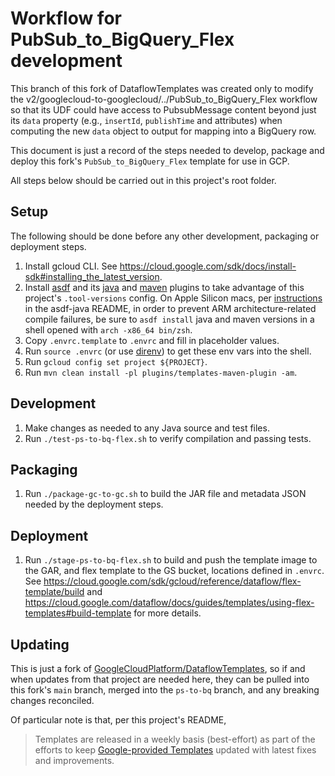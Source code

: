 # Workflow for PubSub_to_BigQuery_Flex development

This branch of this fork of DataflowTemplates was created only to modify the v2/googlecloud-to-googlecloud/../PubSub_to_BigQuery_Flex workflow so that its UDF could have access to PubsubMessage content beyond just its `data` property (e.g., `insertId`, `publishTime` and attributes) when computing the new `data` object to output for mapping into a BigQuery row.

This document is just a record of the steps needed to develop, package and deploy this fork's `PubSub_to_BigQuery_Flex` template for use in GCP.

All steps below should be carried out in this project's root folder.

## Setup

The following should be done before any other development, packaging or deployment steps.

1. Install gcloud CLI. See https://cloud.google.com/sdk/docs/install-sdk#installing_the_latest_version.
2. Install [asdf](https://asdf-vm.com/) and its [java](https://github.com/halcyon/asdf-java) and [maven](https://github.com/halcyon/asdf-maven) plugins to take advantage of this project's `.tool-versions` config. On Apple Silicon macs, per [instructions](https://github.com/halcyon/asdf-java?tab=readme-ov-file#apple-silicon-integration) in the asdf-java README, in order to prevent ARM architecture-related compile failures, be sure to `asdf install` java and maven versions in a shell opened with `arch -x86_64 bin/zsh`.
3. Copy `.envrc.template` to `.envrc` and fill in placeholder values.
4. Run `source .envrc` (or use [direnv](https://github.com/direnv/direnv)) to get these env vars into the shell.
5. Run `gcloud config set project ${PROJECT}`.
6. Run `mvn clean install -pl plugins/templates-maven-plugin -am`.

## Development

1. Make changes as needed to any Java source and test files.
2. Run `./test-ps-to-bq-flex.sh` to verify compilation and passing tests.

## Packaging

1. Run `./package-gc-to-gc.sh` to build the JAR file and metadata JSON needed by the deployment steps.

## Deployment

1. Run `./stage-ps-to-bq-flex.sh` to build and push the template image to the GAR, and flex template to the GS bucket, locations defined in `.envrc`. See https://cloud.google.com/sdk/gcloud/reference/dataflow/flex-template/build and https://cloud.google.com/dataflow/docs/guides/templates/using-flex-templates#build-template for more details.

## Updating

This is just a fork of [GoogleCloudPlatform/DataflowTemplates](https://github.com/GoogleCloudPlatform/DataflowTemplates), so if and when updates from that project are needed here, they can be pulled into this fork's `main` branch, merged into the `ps-to-bq` branch, and any breaking changes reconciled.

Of particular note is that, per this project's README,

> Templates are released in a weekly basis (best-effort) as part of the efforts to keep [Google-provided Templates](https://cloud.google.com/dataflow/docs/guides/templates/provided-templates) updated with latest fixes and improvements.
